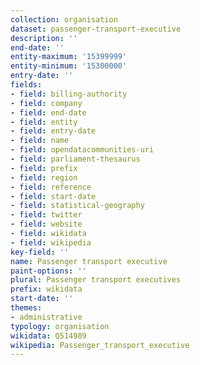 ```yaml
---
collection: organisation
dataset: passenger-transport-executive
description: ''
end-date: ''
entity-maximum: '15399999'
entity-minimum: '15300000'
entry-date: ''
fields:
- field: billing-authority
- field: company
- field: end-date
- field: entity
- field: entry-date
- field: name
- field: opendatacommunities-uri
- field: parliament-thesaurus
- field: prefix
- field: region
- field: reference
- field: start-date
- field: statistical-geography
- field: twitter
- field: website
- field: wikidata
- field: wikipedia
key-field: ''
name: Passenger transport executive
paint-options: ''
plural: Passenger transport executives
prefix: wikidata
start-date: ''
themes:
- administrative
typology: organisation
wikidata: Q514989
wikipedia: Passenger_transport_executive
---
```

